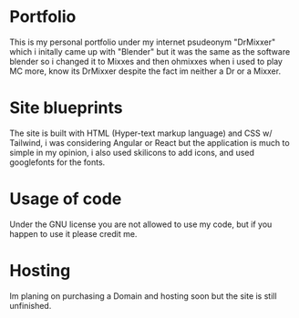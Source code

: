 # Portfolio
This is my personal portfolio under my internet psudeonym "DrMixxer" which i initally came up with "Blender" but it was the same as the software blender so i changed it to Mixxes and then ohmixxes when i used to play MC more, know its DrMixxer despite the fact im neither a Dr or a Mixxer.

# Site blueprints
The site is built with HTML (Hyper-text markup language) and CSS w/ Tailwind, i was considering Angular or React but the application is much to simple in my opinion, i also used skilicons to add icons, and used googlefonts for the fonts.

# Usage of code
Under the GNU license you are not allowed to use my code, but if you happen to use it please credit me.

# Hosting
Im planing on purchasing a Domain and hosting soon but the site is still unfinished.
